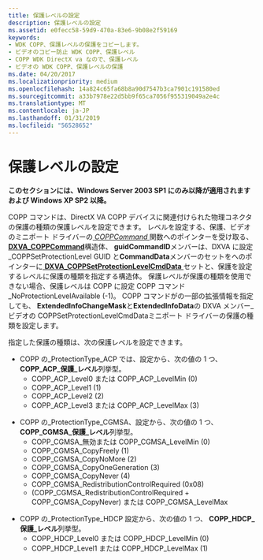 ```yaml
---
title: 保護レベルの設定
description: 保護レベルの設定
ms.assetid: e0fecc58-59d9-470a-83e6-9b08e2f59169
keywords:
- WDK COPP、保護レベルの保護をコピーします。
- ビデオのコピー防止 WDK COPP、保護レベル
- COPP WDK DirectX va なので、保護レベル
- ビデオの WDK COPP、保護レベルの保護
ms.date: 04/20/2017
ms.localizationpriority: medium
ms.openlocfilehash: 14a824c65fa68b8a90d7547b3ca7901c191580ed
ms.sourcegitcommit: a33b7978e22d5bb9f65ca7056f955319049a2e4c
ms.translationtype: MT
ms.contentlocale: ja-JP
ms.lasthandoff: 01/31/2019
ms.locfileid: "56528652"
---
```

# <a name="setting-the-protection-level"></a>保護レベルの設定


**このセクションには、Windows Server 2003 SP1 にのみ以降が適用されますおよび Windows XP SP2 以降。**

COPP コマンドは、DirectX VA COPP デバイスに関連付けられた物理コネクタの保護の種類の保護レベルを設定できます。 レベルを設定する、保護、ビデオのミニポート ドライバーの[ *COPPCommand* ](https://msdn.microsoft.com/library/windows/hardware/ff539642)関数へのポインターを受け取る、 [ **DXVA\_COPPCommand**](https://msdn.microsoft.com/library/windows/hardware/ff563141)構造体、 **guidCommandID**メンバーは、DXVA に設定\_COPPSetProtectionLevel GUID と**CommandData**メンバーのセットをへのポインターに[ **DXVA\_COPPSetProtectionLevelCmdData** ](https://msdn.microsoft.com/library/windows/hardware/ff563143)セットと、保護を設定するレベルに保護の種類を指定する構造体。 保護レベルが保護の種類を使用できない場合、保護レベルは COPP に設定 COPP コマンド\_NoProtectionLevelAvailable (-1)。 COPP コマンドがの一部の拡張情報を指定しても、 **ExtendedInfoChangeMask**と**ExtendedInfoData**の DXVA メンバー\_ビデオの COPPSetProtectionLevelCmdDataミニポート ドライバーの保護の種類を設定します。

指定した保護の種類は、次の保護レベルを設定できます。

-   COPP の\_ProtectionType\_ACP では、設定から、次の値の 1 つ、 **COPP\_ACP\_保護\_レベル**列挙型。
    -   COPP\_ACP\_Level0 または COPP\_ACP\_LevelMin (0)
    -   COPP\_ACP\_Level1 (1)
    -   COPP\_ACP\_Level2 (2)
    -   COPP\_ACP\_Level3 または COPP\_ACP\_LevelMax (3)

<!-- -->

-   COPP の\_ProtectionType\_CGMSA、設定から、次の値の 1 つ、 **COPP\_CGMSA\_保護\_レベル**列挙型。
    -   COPP\_CGMSA\_無効または COPP\_CGMSA\_LevelMin (0)
    -   COPP\_CGMSA\_CopyFreely (1)
    -   COPP\_CGMSA\_CopyNoMore (2)
    -   COPP\_CGMSA\_CopyOneGeneration (3)
    -   COPP\_CGMSA\_CopyNever (4)
    -   COPP\_CGMSA\_RedistributionControlRequired (0x08)
    -   (COPP\_CGMSA\_RedistributionControlRequired + COPP\_CGMSA\_CopyNever) または COPP\_CGMSA\_LevelMax

<!-- -->

-   COPP の\_ProtectionType\_HDCP 設定から、次の値の 1 つ、 **COPP\_HDCP\_保護\_レベル**列挙型。
    -   COPP\_HDCP\_Level0 または COPP\_HDCP\_LevelMin (0)
    -   COPP\_HDCP\_Level1 または COPP\_HDCP\_LevelMax (1)

 

 





